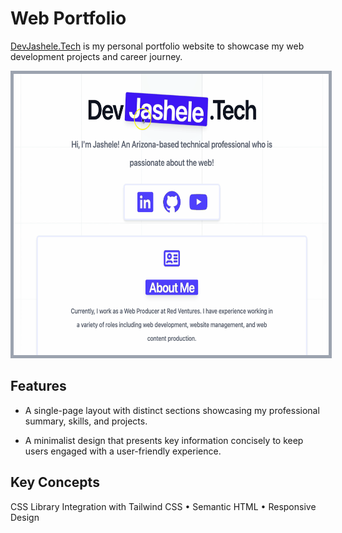 # Web Portfolio

[DevJashele.Tech](https://devjashele.tech/) is my personal portfolio website to showcase my web development projects and career journey.

<div align="center">
<img src="./images/jashele-tillman-portfolio.gif" style="border:5px solid #9CA3AF;" width="625" height="450">
</div>


## Features
 
- A single-page layout with distinct sections showcasing my professional summary, skills, and projects.

- A minimalist design that presents key information concisely to keep users engaged with a user-friendly experience.

## Key Concepts

CSS Library Integration with Tailwind CSS • Semantic HTML • Responsive Design

